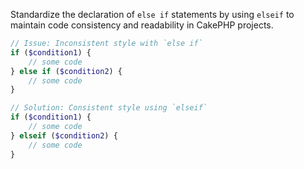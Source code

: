 Standardize the declaration of `else if` statements by using `elseif` to maintain code consistency and readability in CakePHP projects.

```php
// Issue: Inconsistent style with `else if`
if ($condition1) {
    // some code
} else if ($condition2) {
    // some code
}

// Solution: Consistent style using `elseif`
if ($condition1) {
    // some code
} elseif ($condition2) {
    // some code
}
```

<!-- Codacy PatPatBot reviewed: 2024-06-19T13:30:42.444Z -->
